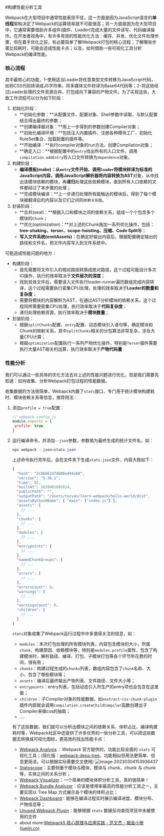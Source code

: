 #构建性能分析工具

Webpack在大型项目中通常性能表现不佳，这一方面是因为JavaScript语言的**单线程**架构决定了Webpack的运算效率就不可能很高；另一方面是因为在大型项目中，它通常需要借助许多组件(插件、Loader)完成大量的文件读写、代码编译操作。在开发者视角中，有许多有效的性能优化方法：缓存、并发、优化文件处理步骤，但在着手优化之前，有必要简单了解Webpack打包的核心流程；了解哪些步骤比较耗时，可能会造成性能卡点；以及，如何借助一些可视化工具分析Webpack的编译性能。

### 核心流程

其中最核心的功能，1-使用适当Loader将任意类型文件转移为JavaScript代码，如将CSS代码转译成JS字符串，将多媒体文件转译为Base64代码等；2-将这些经过Loader处理的文件资源合并、打包成向下兼容的产物文件。为了实现这些，大致工作流程可以分为如下阶段：

1. 初始化阶段：
   - **初始化参数：**从配置文件、配置对象、Shell参数中读取，与默认配置结合得出最终的参数；
   - **创建编译器对象：**用上一步得到的参数创建Compiler对象；
   - **初始化编译环境：**包括注入内置插件、注册各种模块工厂、初始化RuleSet集合、加载配置的插件等。
   - **开始编译：**执行compiler对象的run方法，创建Compilation对象；
   - **确定入口：**根据配置中的`entry`找出所有的入口文件，调用`compilation.addEntry`将入口文件转换为`dependence`对象。
2. 构建阶段：
   - **编译模板(make)：**从`entry`文件开始，调用`loader`将模块转译为标准的JavaScript内容，调用JavaScript解析器将内容转换为**AST**对象，从中找出该模块依赖的模块，再**递归**处理这些依赖模块，直到所有入口依赖的文件都经过了本步骤的处理；
   - **完成模块编译：**上一步递归处理所有能触达的模块后，得到了每个模块被翻译后的内容以及它们之间的`依赖关系图`。
3. 封装阶段：
   - **合并(seal)：**根据入口和模块之间的依赖关系，组成一个个包含多个模块的`Chunk`；
   - **优化(optimization)：**对上述的Chunk施加一系列优化操作，包括：**tree-shaking、terser、scope-hoisting、压缩、Code Split**等；
   - **写入文件系统(emitAssets)**：在确定好输出内容后，根据配置确定输出的路径和文件名，把文件内容写入到文件系统中。

可能造成性能问题的地方：

- 构建阶段：
  -  首先需要将文件引入的相对路径转换成绝对路径，这个过程可能设计多次IO操作，执行的效率取决于**文件层次的深度**；
  - 找到具体文件后，需要读入文件执行loader-runner遍历数组完成内容转译，这个过程需要执行密集CPU处理，处理的效率取决于**Loader的数量和复杂度**；
  - 需要将模块的内容解析为AST，在通过AST分析模块的依赖关系，这个过程同样需要密集CPU处理，执行效率取决于**代码复杂度**；
  - 递归处理依赖资源，执行效率取决于**模块数量**；
- 封装阶段：
  - 根据`splitChunks`配置、`entry`配置、动态模块引入语句等，确定模块和Chunk的映射关系，其中`splitChunks`相关的分包算法非常复杂，涉及大量CPU计算；
  - 根据`optimization`配置执行一系列产物优化操作，特别是`Terser`插件需要执行大量AST相关的运算，执行效率取决于**产物代码量**

### 性能分析

我们可以通过一些具体的优化方法去对上述的性能问题进行优化，但是我们需要先知道：如何收集、分析Webpack打包过程的性能数据。

收集数据的方法很简单，Webapck内置了`stats`接口，专门用于统计模块构建耗时、模块依赖关系等信息，推荐用法：

1. 添加`profile = true`配置：
   ```javascript
   // webpack.config.js
   module.exports = {
   	profile: true
   }
   ```

2. 运行编译命令，并添加`--json`参数，参数值为最终生成的统计文件名，如：
   ```powershell
   npx webpack --json=stats.json
   ```

   上述命令执行完毕后，会在文件夹下生成`stats.json`文件，内容大致如下：
   ```javascript
   {
     "hash": "2c0b66247db00e494ab8",
     "version": "5.36.1",
     "time": 81,
     "builtAt": 1620401092814,
     "publicPath": "",
     "outputPath": "/Users/tecvan/learn-webpack/hello-world/dist",
     "assetsByChunkName": { "main": ["index.js"] },
     "assets": [
       // ...
     ],
     "chunks": [
       // ...
     ],
     "modules": [
       // ...
     ],
     "entrypoints": {
       // ...
     },
     "namedChunkGroups": {
       // ...
     },
     "errors": [
       // ...
     ],
     "errorsCount": 0,
     "warnings": [
       // ...
     ],
     "warningsCount": 0,
     "children": [
       // ...
     ]
   }
   ```

   `stats`对象收集了Webpack运行过程中许多值得关注的信息，如：

   - `modules`：本次打包处理的所有模块列表，内容包含模块的大小，所属`chunk`、构建原因、依赖模块等，特别是`modules.profile`属性，包含了构建模块时，解析路径、编译、打包、子模块打包等各个环节所花费的时间，很有用；
   - `chunks`：构建过程生成的`chunks`列表，数组内容包含了`chunk`名称、大小、包含了哪些模块等；
   - `assets`：编译后最终输出产物列表、文件路径、文件大小等；
   - `entrypoints`：entry列表，包括动态引入所生产的entry项也会包含在这里面；
   - `children`：子Compiler对象的性能数据，如`enxtract-css-chunk-plugin`插件内部就会调用`compilation.createChildCompiler`函数创建出子Compiler来做css的抽取；
   - ....

   有了这些数据，我们就可以分析出模块之间的依赖关系、体积占比、编译构建耗时等，Webpack社区中还提供了许多优秀的一些分析工具，可以把这些数据去转换成可视化图标，更高效的找出性能卡点：

   - [Webpack Analysis](https://link.juejin.cn/?target=https%3A%2F%2Fwebpack.github.io%2Fanalyse%2F) ：Webpack 官方提供的，功能比较全面的 `stats` 可视化工具；(简化版：[webpack-deps-tree](https://link.juejin.cn/?target=https%3A%2F%2Fmshustov.github.io%2Fwebpack-deps-tree%2Fstatic%2F)，功能相似但用法更简单、信息更简洁，可以根据实际需要交叉使用)
     ![image-20230304153936437](https://lewis-note.oss-cn-beijing.aliyuncs.com/github/image-20230304153936437.png)
   - [Statoscope](https://link.juejin.cn/?target=https%3A%2F%2Fgithub.com%2Fstatoscope%2Fstatoscope)：主要侧重于模块与模块、模块与 chunk、chunk 与 chunk 等，实体之间的关系分析；
   - [Webpack Visualizer](https://link.juejin.cn/?target=https%3A%2F%2Fchrisbateman.github.io%2Fwebpack-visualizer%2F)：一个简单的模块体积分析工具，真的很简单！
   - [Webpack Bundle Analyzer](https://link.juejin.cn/?target=https%3A%2F%2Fwww.npmjs.com%2Fpackage%2Fwebpack-bundle-analyzer)：应该是使用率最高的性能分析工具之一，主要实现以 Tree Map 方式展示各个模块的体积占比；
   - [Webpack Dashboard](https://link.juejin.cn/?target=https%3A%2F%2Fwww.npmjs.com%2Fpackage%2Fwebpack-dashboard)：能够在编译过程实时展示编译进度、模块分布、产物信息等；
   - [Unused Webpack Plugin](https://link.juejin.cn/?target=https%3A%2F%2Fwww.npmjs.com%2Fpackage%2Funused-webpack-plugin)：能够根据 `stats` 数据反向查找项目中未被使用的文件
   - about more:[Webpack5 核心原理与应用实践 - 范文杰 - 掘金小册 (juejin.cn)](https://juejin.cn/book/7115598540721618944/section/7118367034789855247?enter_from=course_center)













